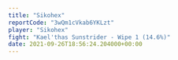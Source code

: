 ```yaml
---
title: "Sikohex"
reportCode: "3wQm1cVkab6YKLzt"
player: "Sikohex"
fight: "Kael'thas Sunstrider - Wipe 1 (14.6%)"
date: 2021-09-26T18:56:24.204000+00:00
---
```

